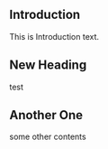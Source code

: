 ## Introduction
This is Introduction text.

## New Heading
test

## Another One
some other contents

